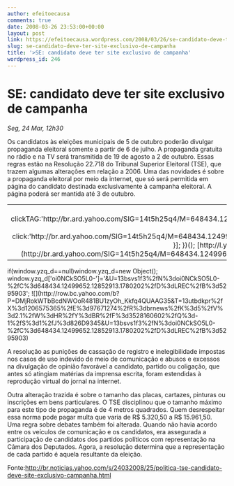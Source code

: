 ```yaml
---
author: efeitoecausa
comments: true
date: 2008-03-26 23:53:00+00:00
layout: post
link: https://efeitoecausa.wordpress.com/2008/03/26/se-candidato-deve-ter-site-exclusivo-de-campanha/
slug: se-candidato-deve-ter-site-exclusivo-de-campanha
title: '>SE: candidato deve ter site exclusivo de campanha'
wordpress_id: 246
---
```


>

# SE: candidato deve ter site exclusivo de campanha  

                  

                

 

  

  _Seg, 24 Mar, 12h30_

    

 

Os candidatos às eleições municipais de 5 de outubro poderão divulgar propaganda eleitoral somente a partir de 6 de julho. A propaganda gratuita no rádio e na TV será transmitida de 19 de agosto a 2 de outubro. Essas regras estão na Resolução 22.718 do Tribunal Superior Eleitoral (TSE), que trazem algumas alterações em relação a 2006. Uma das novidades é sobre a propaganda eleitoral por meio da internet, que só será permitida em página do candidato destinada exclusivamente à campanha eleitoral. A página poderá ser mantida até 3 de outubro. 

<table cellpadding="0" cellspacing="0" border="0" ><tbody ><tr >
<td align="center" >PUBLICIDADE  
(function(){ var mp='http://l.yimg.com/br.yimg.com/i/img2/200803/',w=300,h=250; YahooAd = [{ t:'flash',ver:'6',w:w,h:h,src:mp+'sky_vendas_yahoo_ros_lrec_varejoreplayprecopl_080303.swf',flashvars: { clickTAG:'http://br.ard.yahoo.com/SIG=14t5h25q4/M=648434.12499652.12852913.1780202/D=brnews/S=97671274:LREC/_ylt=AhC7I.8VRiewEgXmuuGxmjlqWNIF/Y=BR/EXP=1206582565/L=DMjRokWTbBcdNWOoR481BU1zyOh_Kkfq4QUAAG35/B=oi0NCkSO5L0-/J=1206575365101262/A=5295903/R=0/id=flash/SIG=12mh4shtr/*http://ad.adnetwork.com.br/mfa/go/img/;s=13;c=1991;a=1;l=1;p=20;sc=11171;n=0;b=49456', targetTAG:'_blank'}},{ t:'image',w:w,h:h,src:mp+'sky_vendas_yahoo_ros_lrec_varejoreplayprecopl_080303.gif', click:'http://br.ard.yahoo.com/SIG=14t5h25q4/M=648434.12499652.12852913.1780202/D=brnews/S=97671274:LREC/_ylt=AhC7I.8VRiewEgXmuuGxmjlqWNIF/Y=BR/EXP=1206582565/L=DMjRokWTbBcdNWOoR481BU1zyOh_Kkfq4QUAAG35/B=oi0NCkSO5L0-/J=1206575365101262/A=5295903/R=1/id=altimgurl/SIG=12mh4shtr/*http://ad.adnetwork.com.br/mfa/go/img/;s=13;c=1991;a=1;l=1;p=20;sc=11171;n=0;b=49456' }]; })();  [http://l.yimg.com/br.yimg.com/i/img2/200803/sky_vendas_yahoo_ros_lrec_varejoreplayprecopl_080303.swf](http://l.yimg.com/br.yimg.com/i/img2/200803/sky_vendas_yahoo_ros_lrec_varejoreplayprecopl_080303.swf) [![](http://l.yimg.com/br.yimg.com/i/img2/200803/sky_vendas_yahoo_ros_lrec_varejoreplayprecopl_080303.gif)](http://br.ard.yahoo.com/SIG=14t5h25q4/M=648434.12499652.12852913.1780202/D=brnews/S=97671274:LREC/_ylt=AhC7I.8VRiewEgXmuuGxmjlqWNIF/Y=BR/EXP=1206582565/L=DMjRokWTbBcdNWOoR481BU1zyOh_Kkfq4QUAAG35/B=oi0NCkSO5L0-/J=1206575365101262/A=5295903/R=2/id=noscript/SIG=12mh4shtr/*http://ad.adnetwork.com.br/mfa/go/img/;s=13;c=1991;a=1;l=1;p=20;sc=11171;n=0;b=49456)
</td></tr></tbody></table> if(window.yzq_d==null)window.yzq_d=new Object(); window.yzq_d['oi0NCkSO5L0-']='&U=13bsvs1f3%2fN%3doi0NCkSO5L0-%2fC%3d648434.12499652.12852913.1780202%2fD%3dLREC%2fB%3d5295903'; ![](http://row.bc.yahoo.com/b?P=DMjRokWTbBcdNWOoR481BU1zyOh_Kkfq4QUAAG35&T=13utbdkpr%2fX%3d1206575365%2fE%3d97671274%2fR%3dbrnews%2fK%3d5%2fV%3d2.1%2fW%3dHR%2fY%3dBR%2fF%3d3528160602%2fQ%3d-1%2fS%3d1%2fJ%3d826D9345&U=13bsvs1f3%2fN%3doi0NCkSO5L0-%2fC%3d648434.12499652.12852913.1780202%2fD%3dLREC%2fB%3d5295903)

A resolução as punições de cassação de registro e inelegibilidade impostas nos casos de uso indevido de meio de comunicação e abusos e excessos na divulgação de opinião favorável a candidato, partido ou coligação, que antes só atingiam matérias da imprensa escrita, foram estendidas à reprodução virtual do jornal na internet.

Outra alteração trazida é sobre o tamanho das placas, cartazes, pinturas ou inscrições em bens particulares. O TSE disciplinou que o tamanho máximo para este tipo de propaganda é de 4 metros quadrados. Quem desrespeitar essa norma pode pagar multa que varia de R$ 5.320,50 a R$ 15.961,50. Uma regra sobre debates também foi alterada. Quando não havia acordo entre os veículos de comunicação e os candidatos, era assegurada a participação de candidatos dos partidos políticos com representação na Câmara dos Deputados. Agora, a resolução determina que a representação de cada partido é aquela resultante da eleição.

Fonte:http://br.noticias.yahoo.com/s/24032008/25/politica-tse-candidato-deve-site-exclusivo-campanha.html  

